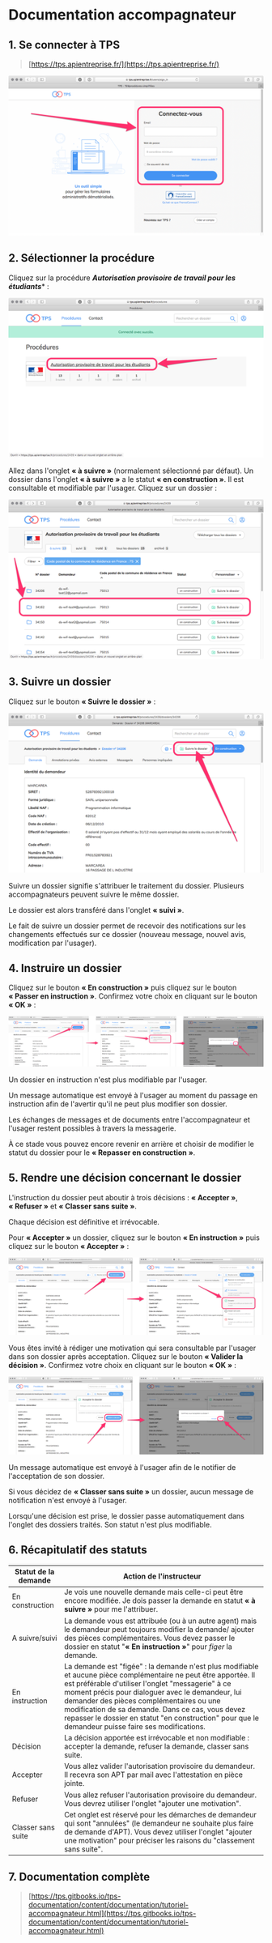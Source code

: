 # Documentation accompagnateur

## 1. Se connecter à TPS

> [https://tps.apientreprise.fr/](https://tps.apientreprise.fr/)

<img src="img/accompagnateur_01.png" alt="">

## 2. Sélectionner la procédure

Cliquez sur la procédure ***Autorisation provisoire de travail pour les étudiants**** :

<img src="img/accompagnateur_02.png" alt="">

Allez dans l'onglet **« à suivre »** (normalement sélectionné par défaut). Un dossier dans l'onglet **« à suivre »** a le statut **« en construction »**. Il est consultable et modifiable par l'usager. Cliquez sur un dossier :

<img src="img/accompagnateur_03.png" alt="">

## 3. Suivre un dossier

Cliquez sur le bouton **« Suivre le dossier »** :

<img src="img/accompagnateur_04.png" alt="">

Suivre un dossier signifie s'attribuer le traitement du dossier. Plusieurs accompagnateurs peuvent suivre le même dossier.

Le dossier est alors transféré dans l'onglet **« suivi »**.

Le fait de suivre un dossier permet de recevoir des notifications sur les changements effectués sur ce dossier (nouveau message, nouvel avis, modification par l'usager).

## 4. Instruire un dossier

Cliquez sur le bouton **« En construction »** puis cliquez sur le bouton **« Passer en instruction »**. Confirmez votre choix en cliquant sur le bouton **« OK »** :

<img src="img/accompagnateur_05.png" alt="">

Un dossier en instruction n'est plus modifiable par l'usager.

Un message automatique est envoyé à l'usager au moment du passage en instruction afin de l'avertir qu'il ne peut plus modifier son dossier.

Les échanges de messages et de documents entre l'accompagnateur et l'usager restent possibles à travers la messagerie.

À ce stade vous pouvez encore revenir en arrière et choisir de modifier le statut du dossier pour le **« Repasser en construction »**.

## 5. Rendre une décision concernant le dossier

L'instruction du dossier peut aboutir à trois décisions : **« Accepter »**, **« Refuser »** et **« Classer sans suite »**.

Chaque décision est définitive et irrévocable.

Pour **« Accepter »** un dossier, cliquez sur le bouton **« En instruction »** puis cliquez sur le bouton **« Accepter »** :

<img src="img/accompagnateur_06.png" alt="">

Vous êtes invité à rédiger une motivation qui sera consultable par l'usager dans son dossier après acceptation. Cliquez sur le bouton **« Valider la décision »**. Confirmez votre choix en cliquant sur le bouton **« OK »** :

<img src="img/accompagnateur_07.png" alt="">

Un message automatique est envoyé à l'usager afin de le notifier de l'acceptation de son dossier.


Si vous décidez de **« Classer sans suite »** un dossier, aucun message de notification n'est envoyé à l'usager.

Lorsqu'une décision est prise, le dossier passe automatiquement dans l'onglet des dossiers traités. Son statut n'est plus modifiable.

## 6. Récapitulatif des statuts

Statut de la demande    | Action de l'instructeur
------------------------|------------------------
En construction         | Je vois une nouvelle demande mais celle-ci peut être encore modifiée. Je dois passer la demande en statut **« à suivre »** pour me l'attribuer.
A suivre/suivi          | La demande vous est attribuée (ou à un autre agent) mais le demandeur peut toujours modifier la demande/ ajouter des pièces complémentaires. Vous devez passer le dossier en statut "**« En instruction »**" pour *figer* la demande.
En instruction          | La demande est "figée" : la demande n'est plus modifiable et aucune pièce complémentaire ne peut être apportée. Il est préférable d'utiliser l'onglet "messagerie" à ce moment précis pour dialoguer avec le demandeur, lui demander des pièces complémentaires ou une modification de sa demande. Dans ce cas, vous devez repasser le dossier en statut "en construction" pour que le demandeur puisse faire ses modifications.
Décision                | La décision apportée est irrévocable et non modifiable : accepter la demande, refuser la demande, classer sans suite.
Accepter                | Vous allez valider l'autorisation provisoire du demandeur. Il recevra son APT par mail avec l'attestation en pièce jointe.
Refuser                 | Vous allez refuser l'autorisation provisoire du demandeur. Vous devrez utiliser l'onglet "ajouter une motivation".
Classer sans suite      | Cet onglet est réservé pour les démarches de demandeur qui sont "annulées" (le demandeur ne souhaite plus faire de demande d'APT). Vous devez utiliser l'onglet "ajouter une motivation" pour préciser les raisons du "classement sans suite".

## 7. Documentation complète

> [https://tps.gitbooks.io/tps-documentation/content/documentation/tutoriel-accompagnateur.html](https://tps.gitbooks.io/tps-documentation/content/documentation/tutoriel-accompagnateur.html)
